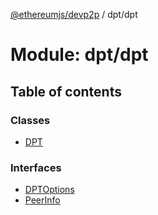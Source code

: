 [@ethereumjs/devp2p](../README.md) / dpt/dpt

# Module: dpt/dpt

## Table of contents

### Classes

- [DPT](../classes/dpt_dpt.dpt.md)

### Interfaces

- [DPTOptions](../interfaces/dpt_dpt.dptoptions.md)
- [PeerInfo](../interfaces/dpt_dpt.peerinfo.md)
